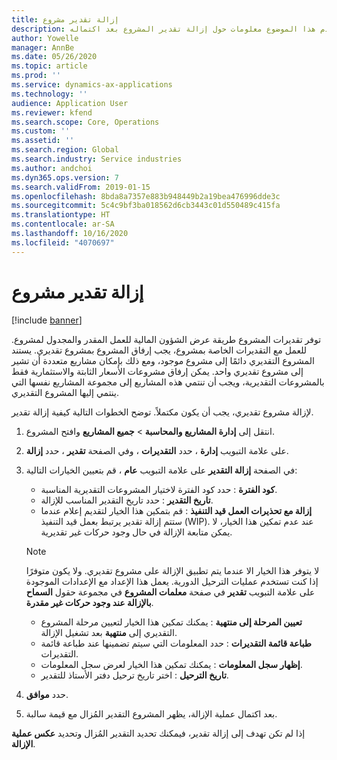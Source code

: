 ```yaml
---
title: إزالة تقدير مشروع
description: يقدم هذا الموضوع معلومات حول إزالة تقدير المشروع بعد اكتماله.
author: Yowelle
manager: AnnBe
ms.date: 05/26/2020
ms.topic: article
ms.prod: ''
ms.service: dynamics-ax-applications
ms.technology: ''
audience: Application User
ms.reviewer: kfend
ms.search.scope: Core, Operations
ms.custom: ''
ms.assetid: ''
ms.search.region: Global
ms.search.industry: Service industries
ms.author: andchoi
ms.dyn365.ops.version: 7
ms.search.validFrom: 2019-01-15
ms.openlocfilehash: 8bda8a7357e883b948449b2a19bea476996dde3c
ms.sourcegitcommit: 5c4c9bf3ba018562d6cb3443c01d550489c415fa
ms.translationtype: HT
ms.contentlocale: ar-SA
ms.lasthandoff: 10/16/2020
ms.locfileid: "4070697"
---
```

# <a name="eliminate-a-project-estimate"></a>إزالة تقدير مشروع

[!include [banner](../includes/banner.md)]

توفر تقديرات المشروع طريقة عرض الشؤون المالية للعمل المقدر والمجدول لمشروع. للعمل مع التقديرات الخاصة بمشروع، يجب إرفاق المشروع بمشروع تقديري. يستند المشروع التقديري دائمًا إلى مشروع موجود، ومع ذلك بإمكان مشاريع متعددة أن تشير إلى مشروع تقديري واحد. يمكن إرفاق مشروعات الأسعار الثابتة والاستثمارية فقط بالمشروعات التقديرية، ويجب أن تنتمي هذه المشاريع إلى مجموعة المشاريع نفسها التي ينتمي إليها المشروع التقديري.

لإزالة مشروع تقديري، يجب أن يكون مكتملاً. توضح الخطوات التالية كيفية إزالة تقدير.

1. انتقل إلى **إدارة المشاريع والمحاسبة** > **جميع المشاريع** وافتح المشروع. 
2. على علامة التبويب **إدارة** ، حدد **التقديرات** ، وفي الصفحة **تقدير** ، حدد **إزالة**.
3. في الصفحة **إزالة التقدير** على علامة التبويب **عام** ، قم بتعيين الخيارات التالية:

   - **كود الفترة** : حدد كود الفترة لاختيار المشروعات التقديرية المناسبة. 
   - **تاريخ التقدير** : حدد تاريخ التقدير المناسب للإزالة.
   - **إزالة مع تحذيرات العمل قيد التنفيذ** : قم بتمكين هذا الخيار لتقديم إعلام عندما ستتم إزالة تقدير يرتبط بعمل قيد التنفيذ (WIP). عند عدم تمكين هذا الخيار، لا يمكن متابعة الإزالة في حال وجود حركات غير تقديرية. 
   > [!NOTE]
   > لا يتوفر هذا الخيار الا عندما يتم تطبيق الإزالة على مشروع تقديري. ولا يكون متوفرًا إذا كنت تستخدم عمليات الترحيل الدورية. يعمل هذا الإعداد مع الإعدادات الموجودة على علامة التبويب **تقدير** في صفحة **معلمات المشروع** في مجموعة حقول **السماح بالإزالة عند وجود حركات غير مقدرة**.
   - **تعيين المرحلة إلى منتهية** : يمكنك تمكين هذا الخيار لتعيين مرحلة المشروع التقديري إلى **منتهية** بعد تشغيل الإزالة.
   - **طباعة قائمة التقديرات** : حدد المعلومات التي سيتم تضمينها عند طباعة قائمة التقديرات‏‎.
   - **إظهار سجل المعلومات** : يمكنك تمكين هذا الخيار لعرض سجل المعلومات.
   - **تاريخ الترحيل** : اختر تاريخ ترحيل دفتر الأستاذ للتقدير.

4.  حدد **موافق**.
5. بعد اكتمال عملية الإزالة، يظهر المشروع التقدير المُزال مع قيمة سالبة. 

إذا لم تكن تهدف إلى إزالة تقدير، فيمكنك تحديد التقدير المُزال وتحديد **عكس عملية الإزالة**.   
